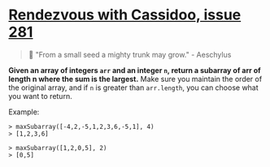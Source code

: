 # [Rendezvous with Cassidoo, issue 281](https://buttondown.email/cassidoo/archive/from-a-small-seed-a-mighty-trunk-may-grow/)

>🎊 "From a small seed a mighty trunk may grow." - Aeschylus

**Given an array of integers `arr` and an integer `n`, return a subarray of arr of length n where the sum is the largest.** Make sure you maintain the order of the original array, and if `n` is greater than `arr.length`, you can choose what you want to return.

Example:

```
> maxSubarray([-4,2,-5,1,2,3,6,-5,1], 4)
> [1,2,3,6]

> maxSubarray([1,2,0,5], 2)
> [0,5]
```